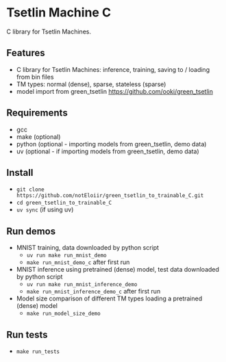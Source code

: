 # Tsetlin Machine C
C library for Tsetlin Machines.

## Features
- C library for Tsetlin Machines: inference, training, saving to / loading from bin files
- TM types: normal (dense), sparse, stateless (sparse)
- model import from green_tsetlin https://github.com/ooki/green_tsetlin

## Requirements
- gcc
- make (optional)
- python (optional - importing models from green_tsetlin, demo data)
- uv (optional - if importing models from green_tsetlin, demo data)

## Install
- `git clone https://github.com/notEloiir/green_tsetlin_to_trainable_C.git`
- `cd green_tsetlin_to_trainable_C`
- `uv sync` (if using uv)

## Run demos
- MNIST training, data downloaded by python script
    - `uv run make run_mnist_demo`
    - `make run_mnist_demo_c` after first run
- MNIST inference using pretrained (dense) model, test data downloaded by python script
    - `uv run make run_mnist_inference_demo`
    - `make run_mnist_inference_demo_c` after first run
- Model size comparison of different TM types loading a pretrained (dense) model
    - `make run_model_size_demo`

## Run tests
- `make run_tests`
